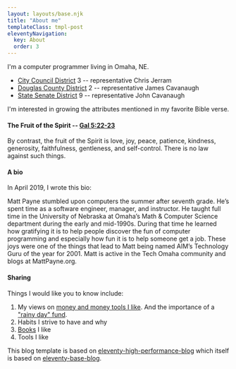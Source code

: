 ```yaml
---
layout: layouts/base.njk
title: "About me"
templateClass: tmpl-post
eleventyNavigation:
  key: About
  order: 3
---
```


I'm a computer programmer living in Omaha, NE.   
* [City Council District](https://dogis.org/citycouncil_lookup/) 3 -- representative Chris Jerram
* [Douglas County District](https://dogis.org/commissioner_lookup/) 2 -- representative James Cavanaugh
* [State Senate District](https://nebraskalegislature.gov/senators/senator_find.php) 9 -- representative John Cavanaugh

I'm interested in growing the attributes mentioned in my favorite Bible verse.

#### The Fruit of the Spirit -- [Gal 5:22-23](https://www.biblegateway.com/passage/?search=Galatians+5%3A22-23&version=NRSV)
By contrast, the fruit of the Spirit is love, joy, peace, patience, kindness, generosity, faithfulness, gentleness, and self-control. There is no law against such things.

#### A bio 
In April 2019, I wrote this bio:

Matt Payne stumbled upon computers the summer after seventh grade.  He’s spent time as a software engineer, manager, and instructor.  He taught full time in the University of Nebraska at Omaha’s Math & Computer Science department during the early and mid-1990s.   During that time he learned how gratifying it is to help people discover the fun of computer programming and especially how fun it is to help someone get a job.    These joys were one of the things that lead to Matt being named AIM’s Technology Guru of the year for 2001.   Matt is active in the Tech Omaha community and blogs at MattPayne.org.   

#### Sharing
Things I would like you to know include:
1. My views on [money and money tools I like](http://mattpayne.org/posts/money/).   And the importance of a ["rainy day" fund](http://mattpayne.org/posts/f-off-fund/).
2. Habits I strive to have and why
3. [Books](http://MattPayne.org/posts/books/) I like
4. Tools I like




This blog template is based on [eleventy-high-performance-blog](https://www.industrialempathy.com/posts/eleventy-high-performance-blog/) which itself is based on [eleventy-base-blog](https://github.com/11ty/eleventy-base-blog).


